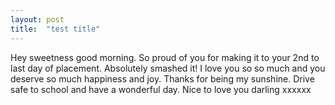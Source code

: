 ```yaml
---
layout: post
title:  "test title"
---
```

Hey sweetness good morning. So proud of you for making it to your 2nd to last day of placement. Absolutely smashed it! I love you so so much and you deserve so much happiness and joy. Thanks for being my sunshine. Drive safe to school and have a wonderful day. Nice to love you darling xxxxxx

